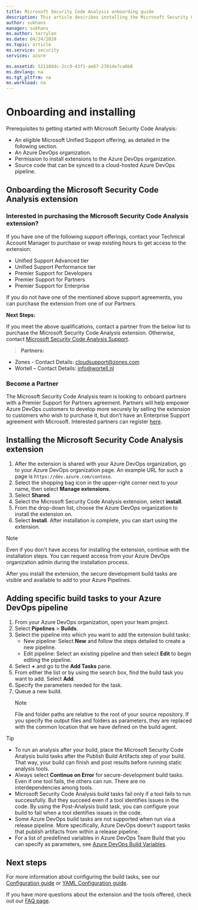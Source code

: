 ```yaml
---
title: Microsoft Security Code Analysis onboarding guide
description: This article describes installing the Microsoft Security Code Analysis extension
author: sukhans
manager: sukhans
ms.author: terrylan
ms.date: 04/24/2020
ms.topic: article
ms.service: security
services: azure

ms.assetid: 521180dc-2cc9-43f1-ae87-2701de7ca6b8
ms.devlang: na
ms.tgt_pltfrm: na
ms.workload: na
---
```


# Onboarding and installing

Prerequisites to getting started with Microsoft Security Code Analysis:

- An eligible Microsoft Unified Support offering, as detailed in the following section.
- An Azure DevOps organization.
- Permission to install extensions to the Azure DevOps organization.
- Source code that can be synced to a cloud-hosted Azure DevOps pipeline.

## Onboarding the Microsoft Security Code Analysis extension

### Interested in purchasing the Microsoft Security Code Analysis extension?

If you have one of the following support offerings, contact your Technical Account Manager to purchase or swap existing hours to get access to the extension:

- Unified Support Advanced tier
- Unified Support Performance tier
- Premier Support for Developers
- Premier Support for Partners
- Premier Support for Enterprise

If you do not have one of the mentioned above support agreements, you can purchase the extension from one of our Partners.

**Next Steps:**

If you meet the above qualifications, contact a partner from the below list to purchase the Microsoft Security Code Analysis extension. Otherwise, contact [Microsoft Security Code Analysis Support](mailto:mscahelp@microsoft.com?Subject=Microsoft%20Security%20Code%20Analysis%20Support%20Request).

>**Partners:**

- Zones - Contact Details: cloudsupport@zones.com
- Wortell – Contact Details: info@wortell.nl

### Become a Partner

The Microsoft Security Code Analysis team is looking to onboard partners with a Premier Support for Partners agreement. Partners will help empower Azure DevOps customers to develop more securely by selling the extension to customers who wish to purchase it, but don’t have an Enterprise Support agreement with Microsoft. Interested partners can register [here](http://www.microsoftpartnersupport.com/msrd/opin).

## Installing the Microsoft Security Code Analysis extension

1. After the extension is shared with your Azure DevOps organization, go to your Azure DevOps organization page. An example URL for such a page is `https://dev.azure.com/contoso`.
1. Select the shopping bag icon in the upper-right corner next to your name, then select **Manage extensions**.
1. Select **Shared**.
1. Select the Microsoft Security Code Analysis extension, select **install**.
1. From the drop-down list, choose the Azure DevOps organization to install the extension on.
1. Select **Install**. After installation is complete, you can start using the extension.

>[!NOTE]
> Even if you don't have access for installing the extension, continue with the installation steps. You can request access from your Azure DevOps organization admin during the installation process.

After you install the extension, the secure development build tasks are visible and available to add to your Azure Pipelines.

## Adding specific build tasks to your Azure DevOps pipeline

1. From your Azure DevOps organization, open your team project.
1. Select **Pipelines** > **Builds**.
1. Select the pipeline into which you want to add the extension build tasks:
   - New pipeline: Select **New** and follow the steps detailed to create a new pipeline.
   - Edit pipeline: Select an existing pipeline and then select **Edit** to begin editing the pipeline.
1. Select **+** and go to the **Add Tasks** pane.
1. From either the list or by using the search box, find the build task you want to add. Select **Add**.
1. Specify the parameters needed for the task.
1. Queue a new build.
   >[!NOTE]
   >File and folder paths are relative to the root of your source repository. If you specify the output files and folders as parameters, they are replaced with the common location that we have defined on the build agent.

> [!TIP]
>
> - To run an analysis after your build, place the Microsoft Security Code Analysis build tasks after the Publish Build Artifacts step of your build. That way, your build can finish and post results before running static analysis tools.
> - Always select **Continue on Error** for secure-development build tasks. Even if one tool fails, the others can run. There are no interdependencies among tools.
> - Microsoft Security Code Analysis build tasks fail only if a tool fails to run successfully. But they succeed even if a tool identifies issues in the code. By using the Post-Analysis build task, you can configure your build to fail when a tool identifies issues in the code.
> - Some Azure DevOps build tasks are not supported when run via a release pipeline. More specifically, Azure DevOps doesn't support tasks that publish artifacts from within a release pipeline.
> - For a list of predefined variables in Azure DevOps Team Build that you can specify as parameters, see [Azure DevOps Build Variables](https://docs.microsoft.com/azure/devops/pipelines/build/variables?tabs=batch&view=vsts).

## Next steps

For more information about configuring the build tasks, see our [Configuration guide](security-code-analysis-customize.md) or [YAML Configuration guide](yaml-configuration.md).

If you have more questions about the extension and the tools offered, check out our [FAQ page](security-code-analysis-faq.md).
